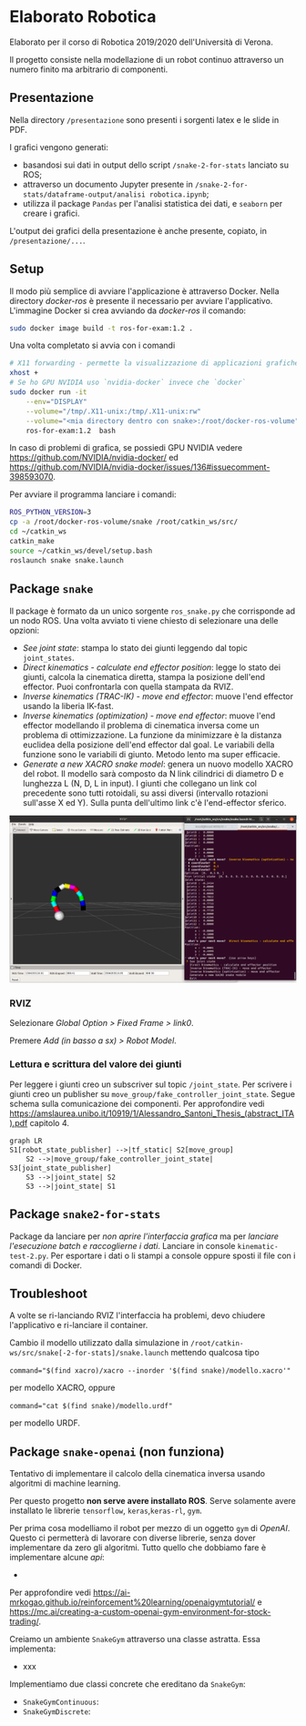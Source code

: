 # Elaborato Robotica 

Elaborato per il corso di Robotica 2019/2020 dell'Università di Verona. 

Il progetto consiste nella modellazione di un robot continuo attraverso un numero finito ma arbitrario di componenti.

## Presentazione

Nella directory `/presentazione` sono presenti i sorgenti latex e le slide in PDF. 

I grafici vengono generati:

- basandosi sui dati in output dello script `/snake-2-for-stats` lanciato su ROS;
- attraverso un documento Jupyter presente in `/snake-2-for-stats/dataframe-output/analisi robotica.ipynb`;
- utilizza il package `Pandas` per l'analisi statistica dei dati, e `seaborn` per creare i grafici. 

L'output dei grafici della presentazione è anche presente, copiato, in `/presentazione/...`.

## Setup

Il modo più semplice di avviare l'applicazione è attraverso Docker. Nella directory _docker-ros_ è presente il necessario per avviare l'applicativo. L'immagine Docker si crea avviando da _docker-ros_ il comando:

```bash
sudo docker image build -t ros-for-exam:1.2 .
```

Una volta completato si avvia con i comandi

```bash
# X11 forwarding - permette la visualizzazione di applicazioni grafiche da Docker
xhost + 
# Se ho GPU NVIDIA uso `nvidia-docker` invece che `docker`
sudo docker run -it                                                       \
	--env="DISPLAY"                                                       \
	--volume="/tmp/.X11-unix:/tmp/.X11-unix:rw"                           \
	--volume="<mia directory dentro con snake>:/root/docker-ros-volume"   \ 
	ros-for-exam:1.2  bash
```

In caso di problemi di grafica, se possiedi GPU NVIDIA vedere https://github.com/NVIDIA/nvidia-docker/ ed https://github.com/NVIDIA/nvidia-docker/issues/136#issuecomment-398593070.

Per avviare il programma lanciare i comandi:

```bash
ROS_PYTHON_VERSION=3
cp -a /root/docker-ros-volume/snake /root/catkin_ws/src/ 
cd ~/catkin_ws 
catkin_make
source ~/catkin_ws/devel/setup.bash
roslaunch snake snake.launch
```

## Package `snake`

Il package è formato da un unico sorgente `ros_snake.py` che corrisponde ad un nodo ROS. Una volta avviato ti viene chiesto di selezionare una delle opzioni:

- *See joint state*: stampa lo stato dei giunti leggendo dal topic `joint_states`.
- *Direct kinematics - calculate end effector position*: legge lo stato dei giunti, calcola la cinematica diretta, stampa la posizione dell'end effector. Puoi confrontarla con quella stampata da RVIZ. 
- *Inverse kinematics (TRAC-IK) - move end effector*: muove l'end effector usando la liberia IK-fast.
- *Inverse kinematics (optimization) - move end effector*: muove l'end effector modellando il problema di cinematica inversa come un problema di ottimizzazione. La funzione da minimizzare è la distanza euclidea della posizione dell'end effector dal goal. Le variabili della funzione sono le variabili di giunto. Metodo lento ma super efficacie. 
- *Generate a new XACRO snake model*: genera un nuovo modello XACRO del robot. Il modello sarà composto da N link cilindrici di diametro D e lunghezza L (N, D, L in input). I giunti che collegano un link col precedente sono tutti rotoidali, su assi diversi (intervallo rotazioni sull'asse X ed Y). Sulla punta dell'ultimo link c'è l'end-effector sferico. 

![Interfaccia grafica](./ros-snake-gui.png)

### RVIZ

Selezionare _Global Option > Fixed Frame > link0_.

Premere _Add (in basso a sx) > Robot Model_.

### Lettura e scrittura del valore dei giunti

Per leggere i giunti creo un subscriver sul topic `/joint_state`. Per scrivere i giunti creo un publisher su `move_group/fake_controller_joint_state`. Segue schema sulla comunicazione dei componenti. Per approfondire vedi https://amslaurea.unibo.it/10919/1/Alessandro_Santoni_Thesis_(abstract_ITA).pdf capitolo 4. 

```mermaid
graph LR
S1[robot_state_publisher] -->|tf_static| S2[move_group]
	S2 -->|move_group/fake_controller_joint_state| S3[joint_state_publisher]
	S3 -->|joint_state| S2
	S3 -->|joint_state| S1

```

## Package `snake2-for-stats`

Package da lanciare per *non aprire l'interfaccia grafica* ma per *lanciare l'esecuzione batch e raccoglierne i dati*. Lanciare in console `kinematic-test-2.py`. Per esportare i dati o li stampi a console oppure sposti il file con i comandi di Docker. 

## Troubleshoot

A volte se ri-lanciando RVIZ l'interfaccia ha problemi, devo chiudere l'applicativo e ri-lanciare il container.

Cambio il modello utilizzato dalla simulazione in `/root/catkin-ws/src/snake[-2-for-stats]/snake.launch` mettendo qualcosa tipo

`command="$(find xacro)/xacro --inorder '$(find snake)/modello.xacro'"`

per modello XACRO, oppure

``command="cat $(find snake)/modello.urdf"``

per modello URDF.

## Package `snake-openai` (non funziona)

Tentativo di implementare il calcolo della cinematica inversa usando algoritmi di machine learning. 

Per questo progetto **non serve avere installato ROS**. Serve solamente avere installato le librerie `tensorflow`, `keras`,`keras-rl`, `gym`.

Per prima cosa modelliamo il robot per mezzo di un oggetto `gym` di *OpenAI*. Questo ci permetterà di lavorare con diverse librerie, senza dover implementare da zero gli algoritmi. Tutto quello che dobbiamo fare è implementare alcune *api*:

- 

Per approfondire vedi https://ai-mrkogao.github.io/reinforcement%20learning/openaigymtutorial/ e https://mc.ai/creating-a-custom-openai-gym-environment-for-stock-trading/.

Creiamo un ambiente `SnakeGym` attraverso una classe astratta. Essa implementa:

- xxx

Implementiamo due classi concrete che ereditano da `SnakeGym`:

- `SnakeGymContinuous`:
- `SnakeGymDiscrete`:

